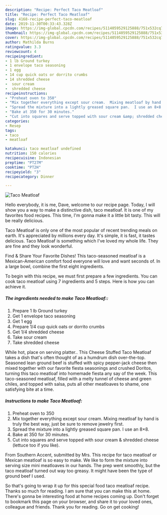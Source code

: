 ```yaml
---
description: "Recipe: Perfect Taco Meatloaf"
title: "Recipe: Perfect Taco Meatloaf"
slug: 4168-recipe-perfect-taco-meatloaf
date: 2019-11-30T00:33:43.328Z
image: https://img-global.cpcdn.com/recipes/5114059529125888/751x532cq70/taco-meatloaf-recipe-main-photo.jpg
thumbnail: https://img-global.cpcdn.com/recipes/5114059529125888/751x532cq70/taco-meatloaf-recipe-main-photo.jpg
cover: https://img-global.cpcdn.com/recipes/5114059529125888/751x532cq70/taco-meatloaf-recipe-main-photo.jpg
author: Mathilda Burns
ratingvalue: 3.3
reviewcount: 4
recipeingredient:
- 1 lb Ground turkey
- 1 envelope taco seasoning
- 1 egg
- 14 cup quick oats or dorrito crumbs
- 14 shredded cheese
-  sour cream
-  shredded cheese
recipeinstructions:
- "Preheat oven to 350"
- "Mix together everything except sour cream.  Mixing meatloaf by hand is truly the best way, just be sure to remove jewelry first."
- "Spread the mixture into a lightly greased square pan.  I use an 8×8."
- "Bake at 350 for 30 minutes."
- "Cut into squares and serve topped with sour cream &amp; shredded cheese (lettuce too if you like)."
categories:
- Resep
tags:
- taco
- meatloaf

katakunci: taco meatloaf undefined
nutrition: 150 calories
recipecuisine: Indonesian
preptime: "PT27M"
cooktime: "PT2H"
recipeyield: "3"
recipecategory: Dinner

---
```



![Taco Meatloaf](https://img-global.cpcdn.com/recipes/5114059529125888/751x532cq70/taco-meatloaf-recipe-main-photo.jpg)

Hello everybody, it is me, Dave, welcome to our recipe page. Today, I will show you a way to make a distinctive dish, taco meatloaf. It is one of my favorites food recipes. This time, I'm gonna make it a little bit tasty. This will be really delicious.

Taco Meatloaf is only one of the most popular of recent trending meals on earth. It's appreciated by millions every day. It's simple, it is fast, it tastes delicious. Taco Meatloaf is something which I've loved my whole life. They are fine and they look wonderful.

Find &amp; Share Your Favorite Dishes! This taco-seasoned meatloaf is a Mexican-American comfort food everyone will love and want seconds of. In a large bowl, combine the first eight ingredients.


To begin with this recipe, we must first prepare a few ingredients. You can cook taco meatloaf using 7 ingredients and 5 steps. Here is how you can achieve it.

##### The ingredients needed to make Taco Meatloaf::

1. Prepare 1 lb Ground turkey
1. Get 1 envelope taco seasoning
1. Get 1 egg
1. Prepare 1/4 cup quick oats or dorrito crumbs
1. Get 1/4 shredded cheese
1. Take  sour cream
1. Take  shredded cheese


While hot, place on serving platter.. This Cheese Stuffed Taco Meatloaf takes a dish that&#39;s often thought of as a humdrum dish over-the-top. Seasoned lean ground beef is stuffed with spicy pepper-jack cheese then mixed together with our favorite fiesta seasonings and crushed Doritos, turning this taco meatloaf into homemade fiesta any say of the week. This taco-seasoned meatloaf, filled with a melty tunnel of cheese and green chiles, and topped with salsa, puts all other meatloaves to shame, one satisfying bite at a time. 

##### Instructions to make Taco Meatloaf:

1. Preheat oven to 350
1. Mix together everything except sour cream.  Mixing meatloaf by hand is truly the best way, just be sure to remove jewelry first.
1. Spread the mixture into a lightly greased square pan.  I use an 8×8.
1. Bake at 350 for 30 minutes.
1. Cut into squares and serve topped with sour cream &amp; shredded cheese (lettuce too if you like).


From Southern Accent, submitted by Mrs. This recipe for taco meatloaf or Mexican meatloaf is so easy to make. We like to form the mixture into serving size mini meatloaves in our hands. The prep went smoothly, but the taco meatloaf turned out way too greasy. It might have been the type of ground beef I used. 

So that's going to wrap it up for this special food taco meatloaf recipe. Thanks so much for reading. I am sure that you can make this at home. There's gonna be interesting food at home recipes coming up. Don't forget to bookmark this page on your browser, and share it to your loved ones, colleague and friends. Thank you for reading. Go on get cooking!
